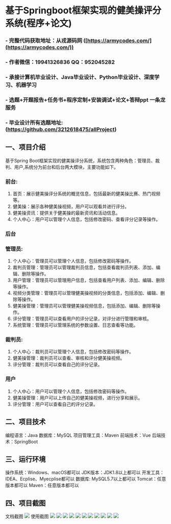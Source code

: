 基于Springboot框架实现的健美操评分系统(程序+论文)
=
### - 完整代码获取地址：从戎源码网 ([https://armycodes.com/](https://armycodes.com/))
### - 作者微信：19941326836  QQ：952045282 
### - 承接计算机毕业设计、Java毕业设计、Python毕业设计、深度学习、机器学习
### - 选题+开题报告+任务书+程序定制+安装调试+论文+答辩ppt 一条龙服务
### - 毕业设计所有选题地址:(https://github.com/3212618475/allProject)


一、项目介绍
---
基于Spring Boot框架实现的健美操评分系统，系统包含两种角色：管理员、裁判、用户,系统分为前台和后台两大模块，主要功能如下。
### 前台:
1. 首页：展示健美操评分系统的概览信息，包括最新的健美操比赛、热门视频等。
2. 健美操：展示各种健美操视频，用户可以观看并进行评分。
3. 健美操资讯：提供关于健美操的最新资讯和活动信息。
4. 个人中心：用户可以管理个人信息，包括修改密码、查看评分记录等操作。

### 后台
### 管理员:
1. 个人中心：管理员可以管理个人信息，包括修改密码等操作。
2. 裁判员管理：管理员可以管理裁判员信息，包括查看裁判员列表、添加、编辑、删除等操作。
3. 用户管理：管理员可以管理用户信息，包括查看用户列表、添加、编辑、删除等操作。
4. 视频分类管理：管理员可以管理健美操视频的分类信息，包括添加、编辑、删除等操作。
5. 健美操管理：管理员可以管理健美操视频信息，包括添加、编辑、删除等操作。
6. 评分管理：管理员可以查看用户的评分记录，对评分进行管理和审核。
7. 系统管理：管理员可以管理系统的参数设置、日志查看等功能。
  
### 裁判员:
1. 个人中心：裁判员可以管理个人信息，包括修改密码等操作。
2. 健美操管理：裁判员可以查看、审核和评分健美操视频。
3. 评分管理：裁判员可以查看自己的评分记录。



### 用户
1. 个人中心：用户可以管理个人信息，包括修改密码等操作。
2. 健美操管理：用户可以上传自己的健美操视频，进行分享和展示。
3. 评分管理：用户可以查看自己的评分记录。

二、项目技术
---
编程语言：Java
数据库：MySQL
项目管理工具：Maven
前端技术：Vue
后端技术：SpringBoot

三、运行环境
---
操作系统：Windows、macOS都可以
JDK版本：JDK1.8以上都可以
开发工具：IDEA、Ecplise、Myecplise都可以
数据库: MySQL5.7以上都可以
Tomcat：任意版本都可以
Maven：任意版本都可以

四、项目截图
---
文档截图
![](limage/1.png)
使用截图
![](image/1.png)
![](image/2.png)
![](image/3.png)
![](image/4.png)
![](image/5.png)
![](image/6.png)
![](image/7.png)
![](image/8.png)
![](image/9.png)
![](image/10.png)
![](image/11.png)
